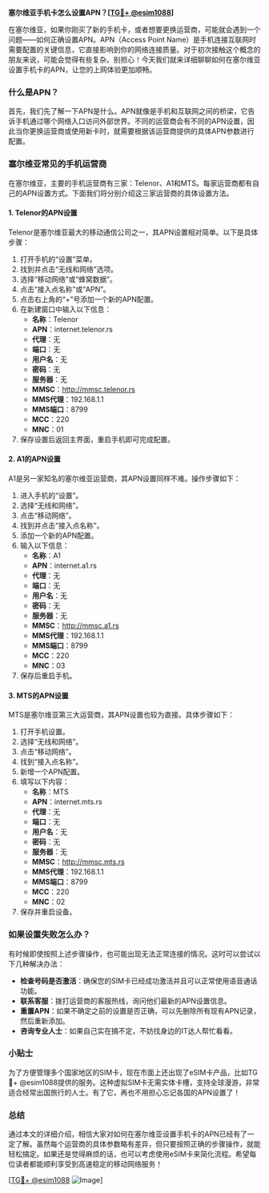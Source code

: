 **塞尔维亚手机卡怎么设置APN？[[TG💪+ @esim1088](https://t.me/s/esim1088)]**

在塞尔维亚，如果你刚买了新的手机卡，或者想要更换运营商，可能就会遇到一个问题——如何正确设置APN。APN（Access Point Name）是手机连接互联网时需要配置的关键信息，它直接影响到你的网络连接质量。对于初次接触这个概念的朋友来说，可能会觉得有些复杂。别担心！今天我们就来详细聊聊如何在塞尔维亚设置手机卡的APN，让您的上网体验更加顺畅。

### 什么是APN？

首先，我们先了解一下APN是什么。APN就像是手机和互联网之间的桥梁，它告诉手机通过哪个网络入口访问外部世界。不同的运营商会有不同的APN设置，因此当你更换运营商或使用新卡时，就需要根据该运营商提供的具体APN参数进行配置。

### 塞尔维亚常见的手机运营商

在塞尔维亚，主要的手机运营商有三家：Telenor、A1和MTS。每家运营商都有自己的APN设置方式。下面我们将分别介绍这三家运营商的具体设置方法。

#### 1. Telenor的APN设置

Telenor是塞尔维亚最大的移动通信公司之一，其APN设置相对简单。以下是具体步骤：

1. 打开手机的“设置”菜单。
2. 找到并点击“无线和网络”选项。
3. 选择“移动网络”或“蜂窝数据”。
4. 点击“接入点名称”或“APN”。
5. 点击右上角的“+”号添加一个新的APN配置。
6. 在新建窗口中输入以下信息：
   - **名称**：Telenor
   - **APN**：internet.telenor.rs
   - **代理**：无
   - **端口**：无
   - **用户名**：无
   - **密码**：无
   - **服务器**：无
   - **MMSC**：http://mmsc.telenor.rs
   - **MMS代理**：192.168.1.1
   - **MMS端口**：8799
   - **MCC**：220
   - **MNC**：01
7. 保存设置后返回主界面，重启手机即可完成配置。

#### 2. A1的APN设置

A1是另一家知名的塞尔维亚运营商，其APN设置同样不难。操作步骤如下：

1. 进入手机的“设置”。
2. 选择“无线和网络”。
3. 点击“移动网络”。
4. 找到并点击“接入点名称”。
5. 添加一个新的APN配置。
6. 输入以下信息：
   - **名称**：A1
   - **APN**：internet.a1.rs
   - **代理**：无
   - **端口**：无
   - **用户名**：无
   - **密码**：无
   - **服务器**：无
   - **MMSC**：http://mmsc.a1.rs
   - **MMS代理**：192.168.1.1
   - **MMS端口**：8799
   - **MCC**：220
   - **MNC**：03
7. 保存后重启手机。

#### 3. MTS的APN设置

MTS是塞尔维亚第三大运营商，其APN设置也较为直接。具体步骤如下：

1. 打开手机设置。
2. 选择“无线和网络”。
3. 点击“移动网络”。
4. 找到“接入点名称”。
5. 新增一个APN配置。
6. 填写以下内容：
   - **名称**：MTS
   - **APN**：internet.mts.rs
   - **代理**：无
   - **端口**：无
   - **用户名**：无
   - **密码**：无
   - **服务器**：无
   - **MMSC**：http://mmsc.mts.rs
   - **MMS代理**：192.168.1.1
   - **MMS端口**：8799
   - **MCC**：220
   - **MNC**：02
7. 保存并重启设备。

### 如果设置失败怎么办？

有时候即使按照上述步骤操作，也可能出现无法正常连接的情况。这时可以尝试以下几种解决办法：

- **检查号码是否激活**：确保您的SIM卡已经成功激活并且可以正常使用语音通话功能。
- **联系客服**：拨打运营商的客服热线，询问他们最新的APN设置信息。
- **重置APN**：如果不确定之前的设置是否正确，可以先删除所有现有APN记录，然后重新添加。
- **咨询专业人士**：如果自己实在搞不定，不妨找身边的IT达人帮忙看看。

### 小贴士

为了方便管理多个国家地区的SIM卡，现在市面上还出现了eSIM卡产品，比如TG💪+ @esim1088提供的服务。这种虚拟SIM卡无需实体卡槽，支持全球漫游，非常适合经常出国旅行的人士。有了它，再也不用担心忘记各国的APN设置了！

### 总结

通过本文的详细介绍，相信大家对如何在塞尔维亚设置手机卡的APN已经有了一定了解。虽然每个运营商的具体参数略有差异，但只要按照正确的步骤操作，就能轻松搞定。如果还是觉得麻烦的话，也可以考虑使用eSIM卡来简化流程。希望每位读者都能顺利享受到高速稳定的移动网络服务！

[[TG💪+ @esim1088](https://t.me/s/esim1088) ![Image](https://i.postimg.cc/4NQfJmqS/Snipaste-2025-05-13-00-14-12.png)]